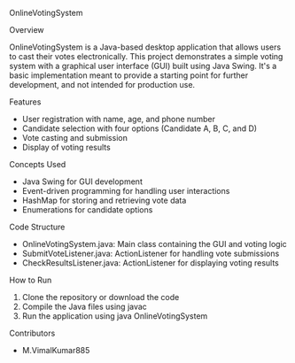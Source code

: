 OnlineVotingSystem

Overview

OnlineVotingSystem is a Java-based desktop application that allows users to cast their votes electronically. This project demonstrates a simple voting system with a graphical user interface (GUI) built using Java Swing. It's a basic implementation meant to provide a starting point for further development, and not intended for production use.

Features

- User registration with name, age, and phone number
- Candidate selection with four options (Candidate A, B, C, and D)
- Vote casting and submission
- Display of voting results

Concepts Used

- Java Swing for GUI development
- Event-driven programming for handling user interactions
- HashMap for storing and retrieving vote data
- Enumerations for candidate options

Code Structure

- OnlineVotingSystem.java: Main class containing the GUI and voting logic
- SubmitVoteListener.java: ActionListener for handling vote submissions
- CheckResultsListener.java: ActionListener for displaying voting results

How to Run

1. Clone the repository or download the code
2. Compile the Java files using javac
3. Run the application using java OnlineVotingSystem

Contributors

- M.VimalKumar885
